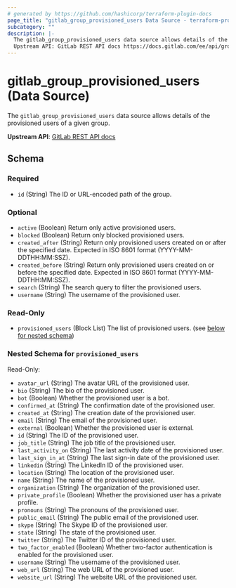 ```yaml
---
# generated by https://github.com/hashicorp/terraform-plugin-docs
page_title: "gitlab_group_provisioned_users Data Source - terraform-provider-gitlab"
subcategory: ""
description: |-
  The gitlab_group_provisioned_users data source allows details of the provisioned users of a given group.
  Upstream API: GitLab REST API docs https://docs.gitlab.com/ee/api/groups.html#list-provisioned-users
---
```


# gitlab_group_provisioned_users (Data Source)

The `gitlab_group_provisioned_users` data source allows details of the provisioned users of a given group.

**Upstream API**: [GitLab REST API docs](https://docs.gitlab.com/ee/api/groups.html#list-provisioned-users)



<!-- schema generated by tfplugindocs -->
## Schema

### Required

- `id` (String) The ID or URL-encoded path of the group.

### Optional

- `active` (Boolean) Return only active provisioned users.
- `blocked` (Boolean) Return only blocked provisioned users.
- `created_after` (String) Return only provisioned users created on or after the specified date. Expected in ISO 8601 format (YYYY-MM-DDTHH:MM:SSZ).
- `created_before` (String) Return only provisioned users created on or before the specified date. Expected in ISO 8601 format (YYYY-MM-DDTHH:MM:SSZ).
- `search` (String) The search query to filter the provisioned users.
- `username` (String) The username of the provisioned user.

### Read-Only

- `provisioned_users` (Block List) The list of provisioned users. (see [below for nested schema](#nestedblock--provisioned_users))

<a id="nestedblock--provisioned_users"></a>
### Nested Schema for `provisioned_users`

Read-Only:

- `avatar_url` (String) The avatar URL of the provisioned user.
- `bio` (String) The bio of the provisioned user.
- `bot` (Boolean) Whether the provisioned user is a bot.
- `confirmed_at` (String) The confirmation date of the provisioned user.
- `created_at` (String) The creation date of the provisioned user.
- `email` (String) The email of the provisioned user.
- `external` (Boolean) Whether the provisioned user is external.
- `id` (String) The ID of the provisioned user.
- `job_title` (String) The job title of the provisioned user.
- `last_activity_on` (String) The last activity date of the provisioned user.
- `last_sign_in_at` (String) The last sign-in date of the provisioned user.
- `linkedin` (String) The LinkedIn ID of the provisioned user.
- `location` (String) The location of the provisioned user.
- `name` (String) The name of the provisioned user.
- `organization` (String) The organization of the provisioned user.
- `private_profile` (Boolean) Whether the provisioned user has a private profile.
- `pronouns` (String) The pronouns of the provisioned user.
- `public_email` (String) The public email of the provisioned user.
- `skype` (String) The Skype ID of the provisioned user.
- `state` (String) The state of the provisioned user.
- `twitter` (String) The Twitter ID of the provisioned user.
- `two_factor_enabled` (Boolean) Whether two-factor authentication is enabled for the provisioned user.
- `username` (String) The username of the provisioned user.
- `web_url` (String) The web URL of the provisioned user.
- `website_url` (String) The website URL of the provisioned user.
